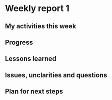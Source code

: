 # Weekly report 1

## My activities this week

## Progress

## Lessons learned

## Issues, unclarities and questions

## Plan for next steps